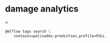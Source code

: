 # damage analytics

🔥

```bash
@mlflow tags search \
    contains=palisades.prediction,profile=FULL
```
